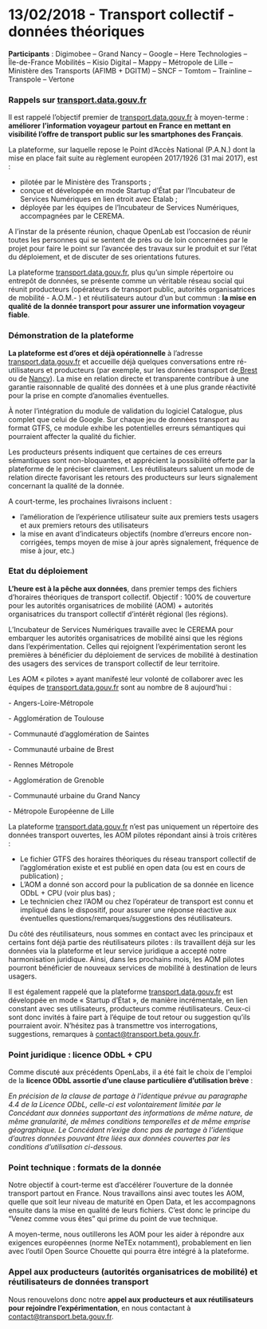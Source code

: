 # 13/02/2018 - Transport collectif - données théoriques

**Participants** : Digimobee – Grand Nancy – Google – Here Technologies – Île-de-France Mobilités – Kisio Digital – Mappy – Métropole de Lille – Ministère des Transports (AFIMB + DGITM) – SNCF – Tomtom – Trainline – Transpole – Vertone

### Rappels sur [transport.data.gouv.fr](http://transport.data.gouv.fr/)

Il est rappelé l’objectif premier de [transport.data.gouv.fr](http://transport.data.gouv.fr/) à moyen-terme : **améliorer** **l’information voyageur** **partout en France en mettant en visibilité l’offre de transport public sur les smartphones des Français**.

La plateforme, sur laquelle repose le Point d’Accès National (P.A.N.) dont la mise en place fait suite au règlement européen 2017/1926 (31 mai 2017), est :

* pilotée par le Ministère des Transports ;
* conçue et développée en mode Startup d’État par l’Incubateur de Services Numériques en lien étroit avec Etalab ;
* déployée par les équipes de l’Incubateur de Services Numériques, accompagnées par le CEREMA.

A l’instar de la présente réunion, chaque OpenLab est l’occasion de réunir toutes les personnes qui se sentent de près ou de loin concernées par le projet pour faire le point sur l’avancée des travaux sur le produit et sur l’état du déploiement, et de discuter de ses orientations futures.

La plateforme [transport.data.gouv.fr](http://transport.data.gouv.fr/), plus qu’un simple répertoire ou entrepôt de données, se présente comme un véritable réseau social qui réunit producteurs (opérateurs de transport public, autorités organisatrices de mobilité - A.O.M.- ) et réutilisateurs autour d’un but commun : **la mise en qualité de** **la donnée transport pour assurer une information voyageur fiable**.

### Démonstration de la plateforme

**La plateforme est d’ores et déjà opérationnelle** à l’adresse [transport.data.gouv.fr](http://transport.data.gouv.fr/) et accueille déjà quelques conversations entre ré-utilisateurs et producteurs (par exemple, sur les données transport de[ Brest](https://gouv.us13.list-manage.com/track/click?u=5ee8bfe0f1b073b49de06a063\&id=ac34cda0f0\&e=7cf8e567f5) ou de [Nancy](https://transport.data.gouv.fr/datasets/arrets-horaires-et-parcours-theoriques-du-reseau-stan-gtfs)). La mise en relation directe et transparente contribue à une garantie raisonnable de qualité des données et à une plus grande réactivité pour la prise en compte d’anomalies éventuelles.

À noter l’intégration du module de validation du logiciel Catalogue, plus complet que celui de Google. Sur chaque jeu de données transport au format GTFS, ce module exhibe les potentielles erreurs sémantiques qui pourraient affecter la qualité du fichier.

Les producteurs présents indiquent que certaines de ces erreurs sémantiques sont non-bloquantes, et apprécient la possibilité offerte par la plateforme de le préciser clairement. Les réutilisateurs saluent un mode de relation directe favorisant les retours des producteurs sur leurs signalement concernant la qualité de la donnée.

A court-terme, les prochaines livraisons incluent :

* l’amélioration de l’expérience utilisateur suite aux premiers tests usagers et aux premiers retours des utilisateurs
* la mise en avant d’indicateurs objectifs (nombre d’erreurs encore non-corrigées, temps moyen de mise à jour après signalement, fréquence de mise à jour, etc.)

### Etat du déploiement

**L’heure est à la pêche aux données**, dans premier temps des fichiers d’horaires théoriques de transport collectif. Objectif : 100% de couverture pour les autorités organisatrices de mobilité (AOM) + autorités organisatrices du transport collectif d’intérêt régional (les régions).&#x20;

L’Incubateur de Services Numériques travaille avec le CEREMA pour embarquer les autorités organisatrices de mobilité ainsi que les régions dans l’expérimentation. Celles qui rejoignent l’expérimentation seront les premières à bénéficier du déploiement de services de mobilité à destination des usagers des services de transport collectif de leur territoire. &#x20;

Les AOM « pilotes » ayant manifesté leur volonté de collaborer avec les équipes de [transport.data.gouv.fr](http://transport.data.gouv.fr/) sont au nombre de 8 aujourd’hui :

\-        Angers-Loire-Métropole

\-        Agglomération de Toulouse

\-        Communauté d’agglomération de Saintes

\-        Communauté urbaine de Brest

\-        Rennes Métropole

\-        Agglomération de Grenoble

\-        Communauté urbaine du Grand Nancy

\-        Métropole Européenne de Lille&#x20;

La plateforme [transport.data.gouv.fr](http://transport.data.gouv.fr/) n’est pas uniquement un répertoire des données transport ouvertes, les AOM pilotes répondant ainsi à trois critères :

* Le fichier GTFS des horaires théoriques du réseau transport collectif de l’agglomération existe et est publié en open data (ou est en cours de publication) ;
* L’AOM a donné son accord pour la publication de sa donnée en licence ODbL + CPU (voir plus bas) ;
* Le technicien chez l’AOM ou chez l’opérateur de transport est connu et impliqué dans le dispositif, pour assurer une réponse réactive aux éventuelles questions/remarques/suggestions des réutilisateurs.&#x20;

Du côté des réutilisateurs, nous sommes en contact avec les principaux et certains font déjà partie des réutilisateurs pilotes : ils travaillent déjà sur les données via la plateforme et leur service juridique a accepté notre harmonisation juridique. Ainsi, dans les prochains mois, les AOM pilotes pourront bénéficier de nouveaux services de mobilité à destination de leurs usagers.

Il est également rappelé que la plateforme [transport.data.gouv.fr](http://transport.data.gouv.fr/) est développée en mode « Startup d’État », de manière incrémentale, en lien constant avec ses utilisateurs, producteurs comme réutilisateurs. Ceux-ci sont donc invités à faire part à l’équipe de tout retour ou suggestion qu’ils pourraient avoir. N’hésitez pas à transmettre vos interrogations, suggestions, remarques à [contact@transport.beta.gouv.fr](mailto:contact@transport.data.gouv.fr).

### Point juridique : licence ODbL + CPU

Comme discuté aux précédents OpenLabs, il a été fait le choix de l'emploi de la **licence ODbL assortie d’une clause particulière d’utilisation brève** :&#x20;

_En précision de la clause de partage à l’identique prévue au paragraphe 4.4 de la Licence ODbL, celle-ci est volontairement limitée par le Concédant aux données supportant des informations de même nature, de même granularité, de mêmes conditions temporelles et de même emprise géographique. Le Concédant n’exige donc pas de partage à l’identique d’autres données pouvant être liées aux données couvertes par les conditions d’utilisation ci-dessous._

### Point technique : formats de la donnée

Notre objectif à court-terme est d’accélérer l’ouverture de la donnée transport partout en France. Nous travaillons ainsi avec toutes les AOM, quelle que soit leur niveau de maturité en Open Data, et les accompagnons ensuite dans la mise en qualité de leurs fichiers. C’est donc le principe du “Venez comme vous êtes” qui prime du point de vue technique.&#x20;

A moyen-terme, nous outillerons les AOM pour les aider à répondre aux exigences européennes (norme NeTEx notamment), probablement en lien avec l’outil Open Source Chouette qui pourra être intégré à la plateforme.

### Appel aux producteurs (autorités organisatrices de mobilité) et réutilisateurs de données transport

Nous renouvelons donc notre **appel aux producteurs et aux réutilisateurs pour rejoindre l’expérimentation**, en nous contactant à [contact@transport.beta.gouv.fr](mailto:contact@transport.data.gouv.fr).
